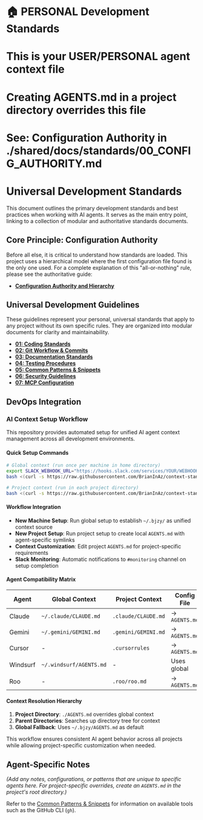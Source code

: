 # 🏠 PERSONAL Development Standards
# This is your USER/PERSONAL agent context file
# Creating AGENTS.md in a project directory overrides this file
# See: Configuration Authority in ./shared/docs/standards/00_CONFIG_AUTHORITY.md

# Universal Development Standards

This document outlines the primary development standards and best practices when working with AI agents. It serves as the main entry point, linking to a collection of modular and authoritative standards documents.

## Core Principle: Configuration Authority

Before all else, it is critical to understand how standards are loaded. This project uses a hierarchical model where the first configuration file found is the only one used. For a complete explanation of this "all-or-nothing" rule, please see the authoritative guide:

- [**Configuration Authority and Hierarchy**](./shared/docs/standards/00_CONFIG_AUTHORITY.md)

## Universal Development Guidelines

These guidelines represent your personal, universal standards that apply to any project without its own specific rules. They are organized into modular documents for clarity and maintainability.

- [**01: Coding Standards**](./shared/docs/standards/01_CODING_STANDARDS.md)
- [**02: Git Workflow & Commits**](./shared/docs/standards/02_GITFLOW.md)
- [**03: Documentation Standards**](./shared/docs/standards/03_DOCUMENTATION.md)
- [**04: Testing Procedures**](./shared/docs/standards/04_TESTING.md)
- [**05: Common Patterns & Snippets**](./shared/docs/standards/05_COMMON_PATTERNS.md)
- [**06: Security Guidelines**](./shared/docs/standards/06_SECURITY.md)
- [**07: MCP Configuration**](./shared/docs/standards/07_MCP_CONFIGURATION.md)

## DevOps Integration

### AI Context Setup Workflow

This repository provides automated setup for unified AI agent context management across all development environments.

#### Quick Setup Commands
```bash
# Global context (run once per machine in home directory)
export SLACK_WEBHOOK_URL="https://hooks.slack.com/services/YOUR/WEBHOOK/URL"
bash <(curl -s https://raw.githubusercontent.com/BrianInAz/context-standards/main/setup-ai-context.sh)

# Project context (run in each project directory)
bash <(curl -s https://raw.githubusercontent.com/BrianInAz/context-standards/main/setup-ai-context.sh)
```

#### Workflow Integration
- **New Machine Setup**: Run global setup to establish `~/.bjzy/` as unified context source
- **New Project Setup**: Run project setup to create local `AGENTS.md` with agent-specific symlinks
- **Context Customization**: Edit project `AGENTS.md` for project-specific requirements
- **Slack Monitoring**: Automatic notifications to `#monitoring` channel on setup completion

#### Agent Compatibility Matrix
| Agent | Global Context | Project Context | Config File |
|-------|----------------|-----------------|-------------|
| Claude | `~/.claude/CLAUDE.md` | `.claude/CLAUDE.md` | → `AGENTS.md` |
| Gemini | `~/.gemini/GEMINI.md` | `.gemini/GEMINI.md` | → `AGENTS.md` |
| Cursor | - | `.cursorrules` | → `AGENTS.md` |
| Windsurf | `~/.windsurf/AGENTS.md` | - | Uses global |
| Roo | - | `.roo/roo.md` | → `AGENTS.md` |

#### Context Resolution Hierarchy
1. **Project Directory**: `./AGENTS.md` overrides global context
2. **Parent Directories**: Searches up directory tree for context
3. **Global Fallback**: Uses `~/.bjzy/AGENTS.md` as default

This workflow ensures consistent AI agent behavior across all projects while allowing project-specific customization when needed.

## Agent-Specific Notes

*(Add any notes, configurations, or patterns that are unique to specific agents here. For project-specific overrides, create an `AGENTS.md` in the project's root directory.)*

Refer to the [Common Patterns & Snippets](./shared/docs/standards/05_COMMON_PATTERNS.md) for information on available tools such as the GitHub CLI (`gh`).
